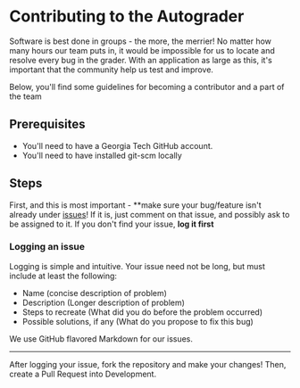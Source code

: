 # Contributing to the Autograder

Software is best done in groups - the more, the merrier! No matter how many hours our team puts in, it would be impossible for us
to locate and resolve every bug in the grader. With an application as large as this, it's important that the community
help us test and improve.

Below, you'll find some guidelines for becoming a contributor and a part of the team

## Prerequisites

- You'll need to have a Georgia Tech GitHub account.
- You'll need to have installed git-scm locally

## Steps

First, and this is most important - **make sure your bug/feature isn't already
under [issues](https://github.gatech.edu/CS1371/autograder/issues)! If it is, just comment on that issue, and possibly ask to be
assigned to it. If you don't find your issue, **log it first**

### Logging an issue

Logging is simple and intuitive. Your issue need not be long, but must include at least the following:

- Name (concise description of problem)
- Description (Longer description of problem)
- Steps to recreate (What did you do before the problem occurred)
- Possible solutions, if any (What do you propose to fix this bug)

We use GitHub flavored Markdown for our issues.

---

After logging your issue, fork the repository and make your changes! Then, create a Pull Request into Development.
